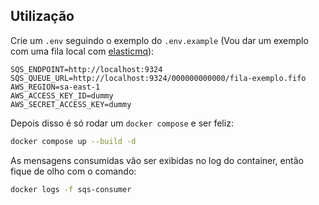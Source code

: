 ## Utilização
Crie um `.env` seguindo o exemplo do `.env.example` (Vou dar um exemplo com uma fila local com [elasticmq](https://github.com/softwaremill/elasticmq)):

```env
SQS_ENDPOINT=http://localhost:9324
SQS_QUEUE_URL=http://localhost:9324/000000000000/fila-exemplo.fifo
AWS_REGION=sa-east-1
AWS_ACCESS_KEY_ID=dummy
AWS_SECRET_ACCESS_KEY=dummy
```

Depois disso é só rodar um `docker compose` e ser feliz:

```sh
docker compose up --build -d
```

As mensagens consumidas vão ser exibidas no log do container, então fique de olho com o comando:

```sh
docker logs -f sqs-consumer
```
